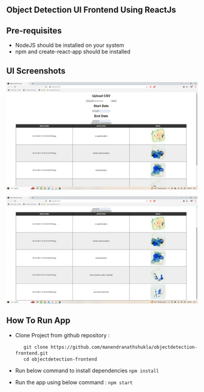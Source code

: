 ## Object Detection UI Frontend Using ReactJs



 ## Pre-requisites
- NodeJS should be installed on your system 
- npm and create-react-app should be installed  


## UI Screenshots
![Default Home View](Output1.png "Title")

![Default Home View](Output2.png "Title")

## How To Run App

- Clone Project from github repository :
  ```
     git clone https://github.com/manendranathshukla/objectdetection-frontend.git
     cd objectdetection-frontend
  ```

- Run below command to install dependencies 
  `
    npm install
  `
  
- Run the app using below command :
  `npm start`


